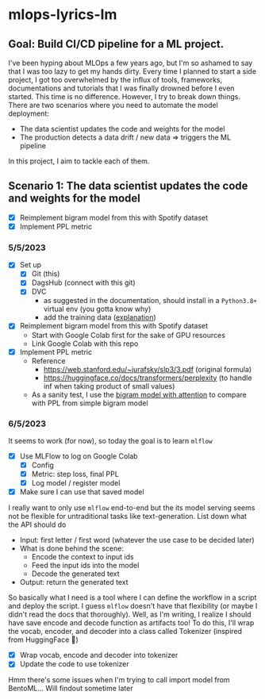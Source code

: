 # mlops-lyrics-lm

## Goal: Build CI/CD pipeline for a ML project.

I've been hyping about MLOps a few years ago, but I'm so ashamed to say that I was too lazy to get my hands dirty. Every time I planned to start a side project, I got too overwhelmed by the influx of tools, frameworks, documentations and tutorials that I was finally drowned before I even started. This time is no difference. However, I try to break down things. There are two scenarios where you need to automate the model deployment:
- The data scientist updates the code and weights for the model
- The production detects a data drift / new data => triggers the ML pipeline

In this project, I aim to tackle each of them.

## Scenario 1: The data scientist updates the code and weights for the model 
- [x] Reimplement bigram model from this with Spotify dataset
- [x] Implement PPL metric

### 5/5/2023
- [x] Set up
    - [x] Git (this)
    - [x] DagsHub (connect with this git)
    - [x] DVC
        - as suggested in the documentation, should install in a `Python3.8+` virtual env (you gotta know why)
        - add the training data ([explanation](https://dvc.org/doc/start/data-management/data-versioning#add-click-to-get-a-peek-under-the-hood))
- [x] Reimplement bigram model from this with Spotify dataset
    - Start with Google Colab first for the sake of GPU resources
    - Link Google Colab with this repo
- [x] Implement PPL metric
    - Reference
        - https://web.stanford.edu/~jurafsky/slp3/3.pdf (original formula)
        - https://huggingface.co/docs/transformers/perplexity (to handle inf when taking product of small values)
    - As a sanity test, I use the [bigram model with attention](https://www.youtube.com/watch?v=kCc8FmEb1nY) to compare with PPL from simple bigram model


### 6/5/2023
It seems to work (for now), so today the goal is to learn `mlflow`
- [x] Use MLFlow to log on Google Colab
    - [x] Config
    - [x] Metric: step loss, final PPL
    - [x] Log model / register model
- [x] Make sure I can use that saved model

I really want to only use `mlflow` end-to-end but the its model serving seems not be flexible for untraditional tasks like text-generation. List down what the API should do
- Input: first letter / first word (whatever the use case to be decided later)
- What is done behind the scene:
    - Encode the context to input ids
    - Feed the input ids into the model
    - Decode the generated text
- Output: return the generated text

So basically what I need is a tool where I can define the workflow in a script and deploy the script. I guess `mlflow` doesn't have that flexibility (or maybe I didn't read the docs that thoroughly). Well, as I'm writing, I realize I should have save encode and decode function as artifacts too! To do this, I'll wrap the vocab, encoder, and decoder into a class called Tokenizer (inspired from HuggingFace 🤗)
- [x] Wrap vocab, encode and decoder into tokenizer
- [x] Update the code to use tokenizer

Hmm there's some issues when I'm trying to call import model from BentoML... Will findout sometime later
